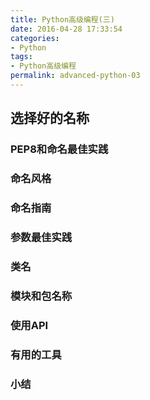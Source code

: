 ```yaml
---
title: Python高级编程(三)
date: 2016-04-28 17:33:54
categories:
- Python
tags:
- Python高级编程
permalink: advanced-python-03
---
```


## 选择好的名称

### PEP8和命名最佳实践

### 命名风格

<!-- more -->

### 命名指南

### 参数最佳实践

### 类名

### 模块和包名称

### 使用API

### 有用的工具

### 小结